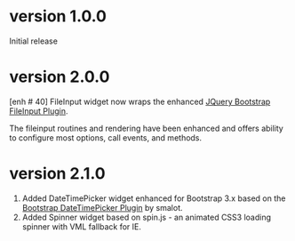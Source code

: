 version 1.0.0
=============
Initial release

version 2.0.0
=============
[enh # 40] FileInput widget now wraps the enhanced [JQuery Bootstrap FileInput Plugin](http://github.com/kartik-v/bootstrap-fileinput). 

The fileinput routines and rendering have been enhanced and offers ability to configure most options, call events, and methods.

version 2.1.0
=============

1. Added DateTimePicker widget enhanced for Bootstrap 3.x based on the [Bootstrap DateTimePicker Plugin](http://www.malot.fr/bootstrap-datetimepicker/) by smalot.
2. Added Spinner widget based on spin.js - an animated CSS3 loading spinner with VML fallback for IE.